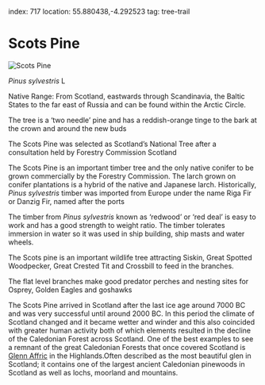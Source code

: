 index: 717
location: 55.880438,-4.292523
tag: tree-trail

# Scots Pine

![Scots Pine](scots-pine.jpg)

<p class="species-info"><em>Pinus sylvestris</em> L</p>

Native Range: From Scotland, eastwards through Scandinavia, the Baltic States to the far east of Russia and can be
found within the Arctic Circle.

The tree is a ‘two needle’ pine and has a reddish-orange tinge to the bark at the crown and around the new buds

The Scots Pine was selected as Scotland’s National Tree after a consultation held by Forestry Commission Scotland

The Scots Pine is an important timber tree and the only native conifer to be grown commercially by the Forestry
Commission. The larch grown on conifer plantations is a hybrid of the native and Japanese larch. Historically,
_Pinus sylvestris_ timber was imported from Europe under the name Riga Fir or Danzig Fir, named after the ports

The timber from _Pinus sylvestris_ known as ‘redwood’ or ‘red deal’ is easy to work and has a good strength to
weight ratio. The timber tolerates immersion in water so it was used in ship building, ship masts and water wheels.

The Scots pine is an important wildlife tree attracting Siskin, Great Spotted Woodpecker, Great Crested Tit and
Crossbill to feed in the branches.

The flat level branches make good predator perches and nesting sites for Osprey, Golden Eagles and goshawks

The Scots Pine arrived in Scotland after the last ice age around 7000 BC and was very successful until around 2000 BC.
In this period the climate of Scotland changed and it became wetter and winder and this also coincided with greater
human activity both of which elements resulted in the decline of the Caledonian Forest across Scotland. One of the
best examples to see a remnant of the great Caledonian Forests that once covered Scotland is [Glenn Affric](/wiki/Glen_Affric) in the
Highlands.Often described as the most beautiful glen in Scotland; it contains one of the largest ancient Caledonian
pinewoods in Scotland as well as lochs, moorland and mountains.